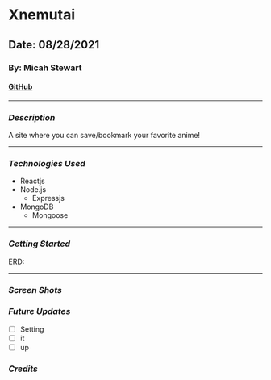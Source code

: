 # Xnemutai

## Date: 08/28/2021

### By: Micah Stewart 

#### [GitHub](https://github.com/Thrillisreal)

---

### **_Description_**

A site where you can save/bookmark your favorite anime!

---

### **_Technologies Used_**

- Reactjs
- Node.js
  - Expressjs
- MongoDB
  - Mongoose

---

### **_Getting Started_**

ERD:

---


### **_Screen Shots_**



### **_Future Updates_**

- [ ] Setting
- [ ] it
- [ ] up

### **_Credits_**


